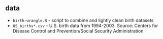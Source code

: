 ## data

- `birth-wrangle.R` - script to combine and lightly clean birth datasets
- `US_births*.csv` - U.S. birth data from 1994-2003. Source: Centers for Disease Control and Prevention/Social Security Administration
